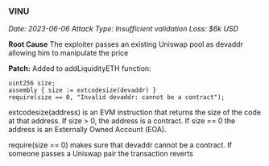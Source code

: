 ### VINU
_Date: 2023-06-06
Attack Type: Insufficient validation
Loss: $6k USD_

**Root Cause**
The exploiter passes an existing Uniswap pool as devaddr allowing him to manipulate the price

**Patch:**
Added to addLiquidityETH function:
```Solidity
uint256 size;
assembly { size := extcodesize(devaddr) }
require(size == 0, "Invalid devaddr: cannot be a contract");
```
extcodesize(address) is an EVM instruction that returns the size of the code at that address. If size > 0, the address is a contract. If size == 0 the address is an Externally Owned Account (EOA).

require(size == 0) makes sure that devaddr cannot be a contract.
If someone passes a Uniswap pair the transaction reverts 